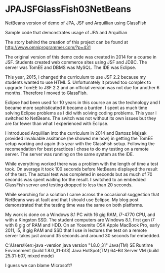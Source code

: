 # JPAJSFGlassFish03NetBeans
NetBeans version of demo of JPA, JSF and Arquillian using GlassFish

Sample code that demonstrates usage of JPA and Arquillian

The story behind the creation of this project can be found at http://www.omniprogrammer.com/?p=431

The original version of this demo code was created in 2014 for a course in JSF. Students created web commerce sites using JSF and JDBC. The server was TomEE and DBMS was MySQL. The IDE was Eclipse.

This year, 2015, I changed the curriculum to use JSF 2.2 because my students wanted to use HTML 5. Unfortunately it proved too complex to upgrade TomEE to JSF 2.2 and an official version was not due for another 6 months. Therefore I moved to GlassFish.

Eclipse had been used for 10 years in this course an as the technology and I became more sophisticated it became a burden. I spent as much time solving Eclipse problems as I did with solving coding problems. This year I switched to NetBeans. The switch was not without its own issues but they are far fewer than what I experienced with Eclipse.

I introduced Arquillian into the curriculum in 2014 and Bartosz Majsak provided invaluable assitance (he showed me how) in getting the TomEE setup working and again this year with the GlassFish setup. Following the recomendation for best practices I chose to do my testing on a remote server. The server was running on the same system as the IDE.

While everything worked there was a problem with the length of time a test took. On average it took 100 seconds before NetBeans displayed the result of the test. The actual test was completed in seconds but as much of 70 seconds was spent waiting for the result. I switched to an embedded GlassFish server and testing dropped to less than 20 seconds.

While searching for a solution I came across the occasional suggestion that NetBeans was at fault and that I should use Eclipse. My blog post demonstrated that the testing time was the same on both platforms.

My work is done on a Windows 8.1 PC with 16 gig RAM, i7-4770 CPU, and with a Kingston SSD. The student computers are Windows 8.1, first gen i7 with 8 gig of RAM and HDD. On an Yosemite OSX Apple MacBook Pro, early 2011, i5, 8 gig RAM and SSD that I use in lectures the test on a remote server takes just around 35 seconds and around 30 seconds for embedded.

C:\Users\Ken>java -version java version "1.8.0_31" Java(TM) SE Runtime Environment (build 1.8.0_31-b13) Java HotSpot(TM) 64-Bit Server VM (build 25.31-b07, mixed mode)

I guess we can blame Microsoft?
